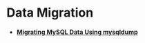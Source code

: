 # Data Migration<a name="rds_05_0001_02"></a>

-   **[Migrating MySQL Data Using mysqldump](migrating-mysql-data-using-mysqldump.md)**  


